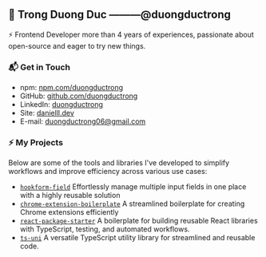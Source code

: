 ## 👋 Trong Duong Duc ———@duongductrong

⚡ Frontend Developer more than 4 years of experiences, passionate about open-source and eager to try new things.

### 📬 Get in Touch

- npm: [npm.com/duongductrong][npm]
- GitHub: [github.com/duongductrong][github]
- LinkedIn: [duongductrong][linkedin]
- Site: [danielll.dev][site]
- E-mail: duongductrong06@gmail.com

### :zap: My Projects
Below are some of the tools and libraries I've developed to simplify workflows and improve efficiency across various use cases:
  - [`hookform-field`](https://github.com/duongductrong/hookform-field) Effortlessly manage multiple input fields in one place with a highly reusable solution
  - [`chrome-extension-boilerplate`](https://github.com/duongductrong/chrome-extension-boilerplate) A streamlined boilerplate for creating Chrome extensions efficiently
  - [`react-package-starter`](https://github.com/duongductrong/react-package-starter) A boilerplate for building reusable React libraries with TypeScript, testing, and automated workflows.
  - [`ts-uni`](https://github.com/duongductrong/ts-uni) A versatile TypeScript utility library for streamlined and reusable code.

[npm]: https://www.npmjs.com/~duongductrong
[github]: https://github.com/duongductrong
[site]: https://danielll.dev
[linkedin]: https://linkedin.com/in/duongductrong
